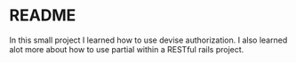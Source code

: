 # README

In this small project I learned how to use devise authorization.
I also learned alot more about how to use partial within a RESTful rails project.

